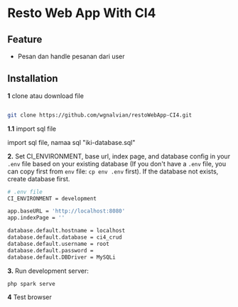 Resto Web App With CI4
==============================================



Feature
-------

- Pesan dan handle pesanan dari user

Installation
------------


**1** clone atau download file 


```bash

git clone https://github.com/wgnalvian/restoWebApp-CI4.git
```

**1.1** import sql file

import sql file, namaa sql  "iki-database.sql"


**2.** Set CI_ENVIRONMENT, base url, index page, and database config in your `.env` file based on your existing database (If you don't have a `.env` file, you can copy first from `env` file: `cp env .env` first). If the database not exists, create database first.

```bash
# .env file
CI_ENVIRONMENT = development

app.baseURL = 'http://localhost:8080'
app.indexPage = ''

database.default.hostname = localhost
database.default.database = ci4_crud
database.default.username = root
database.default.password =
database.default.DBDriver = MySQLi
```

**3.** Run development server:

```bash
php spark serve
```
**4** Test browser
